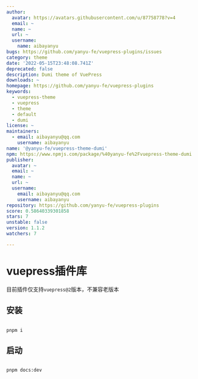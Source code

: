 ```yaml
---
author:
  avatar: https://avatars.githubusercontent.com/u/87758778?v=4
  email: ~
  name: ~
  url: ~
  username:
    name: aibayanyu
bugs: https://github.com/yanyu-fe/vuepress-plugins/issues
category: theme
date: '2022-05-15T23:48:08.741Z'
deprecated: false
description: Dumi theme of VuePress
downloads: ~
homepage: https://github.com/yanyu-fe/vuepress-plugins
keywords:
  - vuepress-theme
  - vuepress
  - theme
  - default
  - dumi
license: ~
maintainers:
  - email: aibayanyu@qq.com
    username: aibayanyu
name: '@yanyu-fe/vuepress-theme-dumi'
npm: https://www.npmjs.com/package/%40yanyu-fe%2Fvuepress-theme-dumi
publisher:
  avatar: ~
  email: ~
  name: ~
  url: ~
  username:
    email: aibayanyu@qq.com
    username: aibayanyu
repository: https://github.com/yanyu-fe/vuepress-plugins
score: 0.58640339301858
stars: 7
unstable: false
version: 1.1.2
watchers: 7

---
```


# vuepress插件库

目前插件仅支持`vuepress@2`版本，不兼容老版本

## 安装

```shell

pnpm i

```

## 启动

```shell

pnpm docs:dev

```

